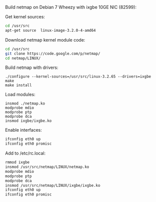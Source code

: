 Build netmap on Debian 7 Wheezy with ixgbe 10GE NIC (82599):

Get kernel sources:
```bash
cd /usr/src
apt-get source  linux-image-3.2.0-4-amd64
```

Download netmap kernel module code:
```bash
cd /usr/src
git clone https://code.google.com/p/netmap/ 
cd netmap/LINUX/
```

Build netmap with drivers:
```
./configure --kernel-sources=/usr/src/linux-3.2.65 --drivers=ixgbe
make
make install
```

Load modules:
```
insmod ./netmap.ko
modprobe mdio
modprobe ptp
modprobe dca 
insmod ixgbe/ixgbe.ko
```

Enable interfaces:
```bash
ifconfig eth0 up
ifconfig eth0 promisc
```

Add to /etc/rc.local:
```bash
rmmod ixgbe
insmod /usr/src/netmap/LINUX/netmap.ko
modprobe mdio
modprobe ptp
modprobe dca 
insmod /usr/src/netmap/LINUX/ixgbe/ixgbe.ko
ifconfig eth0 up
ifconfig eth0 promisc
```

